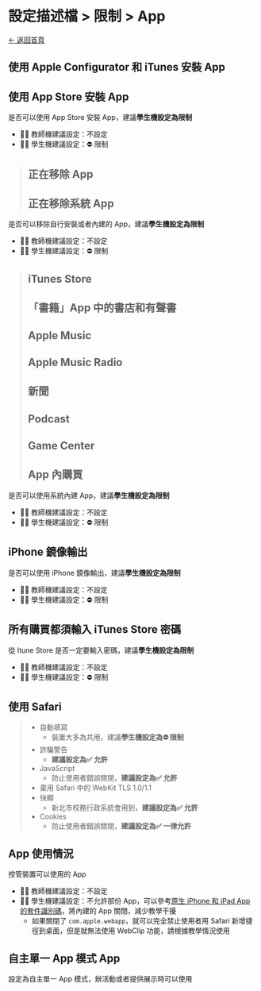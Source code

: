 # 設定描述檔 > 限制 > App

[← 返回首頁](../)

## 使用 Apple Configurator 和 iTunes 安裝 App

## 使用 App Store 安裝 App

是否可以使用 App Store 安裝 App，建議**學生機設定為限制**

* 👨‍🏫 教師機建議設定：不設定
* 👩‍🎓 學生機建議設定：⛔ 限制

> ## 正在移除 App
>
> ## 正在移除系統 App

是否可以移除自行安裝或者內建的 App，建議**學生機設定為限制**

* 👨‍🏫 教師機建議設定：不設定
* 👩‍🎓 學生機建議設定：⛔ 限制

> ## iTunes Store
>
> ## 「書籍」App 中的書店和有聲書
>
> ## Apple Music
>
> ## Apple Music Radio
>
> ## 新聞
>
> ## Podcast
>
> ## Game Center
>
> ## App 內購買

是否可以使用系統內建 App，建議**學生機設定為限制**

* 👨‍🏫 教師機建議設定：不設定
* 👩‍🎓 學生機建議設定：⛔ 限制

## iPhone 鏡像輸出

是否可以使用 iPhone 鏡像輸出，建議**學生機設定為限制**

* 👨‍🏫 教師機建議設定：不設定
* 👩‍🎓 學生機建議設定：⛔ 限制

## 所有購買都須輸入 iTunes Store 密碼

從 Itune Store 是否一定要輸入密碼，建議**學生機設定為限制**

* 👨‍🏫 教師機建議設定：不設定
* 👩‍🎓 學生機建議設定：⛔ 限制

## 使用 Safari

> * 自動填寫
>   * 裝置大多為共用，建議**學生機設定為⛔ 限制**
> * 詐騙警告
>   * **建議設定為✅ 允許**
> * JavaScript
>   * 防止使用者錯誤關閉，**建議設定為✅ 允許**
> * 棄用 Safari 中的 WebKit TLS 1.0/1.1
> * 快顯
>   * 新北市校務行政系統會用到，**建議設定為✅ 允許**
> * Cookies
>   * 防止使用者錯誤關閉，**建議設定為✅ 一律允許**

## App 使用情況

控管裝置可以使用的 App

* 👨‍🏫 教師機建議設定：不設定
* 👩‍🎓 學生機建議設定：不允許部份 App，可以參考[原生 iPhone 和 iPad App 的套件識別碼](https://support.apple.com/zh-tw/guide/deployment/depece748c41/web)，將內建的 App 關閉，減少教學干擾
  * 如果關閉了 `com.apple.webapp`，就可以完全禁止使用者用 Safari 新增捷徑到桌面，但是就無法使用 WebClip 功能，請根據教學情況使用

## 自主單一 App 模式 App

設定為自主單一 App 模式，辦活動或者提供展示時可以使用
